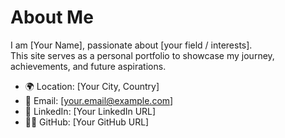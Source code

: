 # About Me

I am [Your Name], passionate about [your field / interests].  
This site serves as a personal portfolio to showcase my journey, achievements, and future aspirations.

- 🌍 Location: [Your City, Country]
- 📧 Email: [your.email@example.com]
- 🔗 LinkedIn: [Your LinkedIn URL]
- 🧑‍💻 GitHub: [Your GitHub URL]
